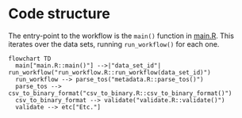 # Code structure

The entry-point to the workflow is the `main()` function in [main.R](./main.R). This iterates over the data sets, running `run_workflow()` for each one.

```mermaid
flowchart TD
  main["main.R::main()"] -->|"data_set_id"| run_workflow("run_workflow.R::run_workflow(data_set_id)")
  run_workflow --> parse_tos("metadata.R::parse_tos()")
  parse_tos --> csv_to_binary_format("csv_to_binary.R::csv_to_binary_format()")
  csv_to_binary_format --> validate("validate.R::validate()")
  validate --> etc["Etc."]
```
